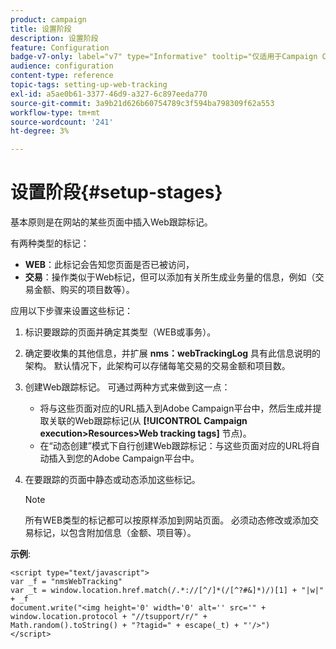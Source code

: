 ```yaml
---
product: campaign
title: 设置阶段
description: 设置阶段
feature: Configuration
badge-v7-only: label="v7" type="Informative" tooltip="仅适用于Campaign Classicv7"
audience: configuration
content-type: reference
topic-tags: setting-up-web-tracking
exl-id: a5ae0b61-3377-46d9-a327-6c897eeda770
source-git-commit: 3a9b21d626b60754789c3f594ba798309f62a553
workflow-type: tm+mt
source-wordcount: '241'
ht-degree: 3%

---
```


# 设置阶段{#setup-stages}

基本原则是在网站的某些页面中插入Web跟踪标记。

有两种类型的标记：

* **WEB**：此标记会告知您页面是否已被访问，
* **交易**：操作类似于Web标记，但可以添加有关所生成业务量的信息，例如（交易金额、购买的项目数等）。

应用以下步骤来设置这些标记：

1. 标识要跟踪的页面并确定其类型（WEB或事务）。
1. 确定要收集的其他信息，并扩展 **nms：webTrackingLog** 具有此信息说明的架构。 默认情况下，此架构可以存储每笔交易的交易金额和项目数。
1. 创建Web跟踪标记。 可通过两种方式来做到这一点：

   * 将与这些页面对应的URL插入到Adobe Campaign平台中，然后生成并提取关联的Web跟踪标记(从 **[!UICONTROL Campaign execution>Resources>Web tracking tags]** 节点)。
   * 在“动态创建”模式下自行创建Web跟踪标记：与这些页面对应的URL将自动插入到您的Adobe Campaign平台中。

1. 在要跟踪的页面中静态或动态添加这些标记。

   >[!NOTE]
   >
   >所有WEB类型的标记都可以按原样添加到网站页面。 必须动态修改或添加交易标记，以包含附加信息（金额、项目等）。

**示例**:

```
<script type="text/javascript">
var _f = "nmsWebTracking"
var _t = window.location.href.match(/.*://[^/]*(/[^?#&]*)/)[1] + "|w|" + _f
document.write("<img height='0' width='0' alt='' src='" +
window.location.protocol + "//tsupport/r/" +
Math.random().toString() + "?tagid=" + escape(_t) + "'/>")
</script>
```
